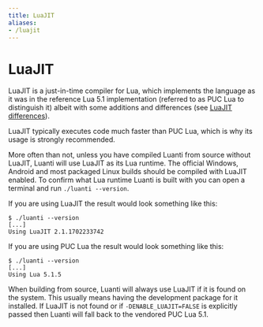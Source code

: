 ```yaml
---
title: LuaJIT
aliases:
- /luajit
---
```


# LuaJIT

LuaJIT is a just-in-time compiler for Lua, which implements the language as it was in the reference Lua 5.1 implementation (referred to as PUC Lua to distinguish it) albeit with some additions and differences (see [LuaJIT differences](/for-creators/luajit-differences/)).

LuaJIT typically executes code much faster than PUC Lua, which is why its usage is strongly recommended.

More often than not, unless you have compiled Luanti from source without LuaJIT, Luanti will use LuaJIT as its Lua runtime. The official Windows, Android and most packaged Linux builds should be compiled with LuaJIT enabled. To confirm what Lua runtime Luanti is built with you can open a terminal and run `./luanti --version`.

If you are using LuaJIT the result would look something like this:

```
$ ./luanti --version
[...]
Using LuaJIT 2.1.1702233742
```

If you are using PUC Lua the result would look something like this:

```
$ ./luanti --version
[...]
Using Lua 5.1.5
```

When building from source, Luanti will always use LuaJIT if it is found on the system. This usually means having the development package for it installed. If LuaJIT is not found or if `-DENABLE_LUAJIT=FALSE` is explicitly passed then Luanti will fall back to the vendored PUC Lua 5.1.
